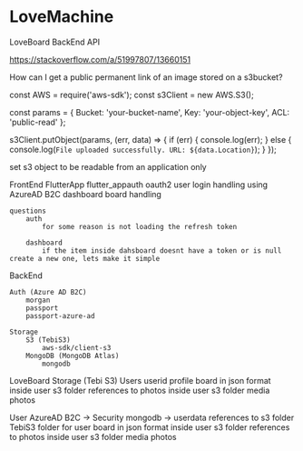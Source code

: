# LoveMachine
LoveBoard BackEnd API



https://stackoverflow.com/a/51997807/13660151




How can I get a public permanent link of an image stored on a s3bucket?

const AWS = require('aws-sdk');
const s3Client = new AWS.S3();

const params = {
  Bucket: 'your-bucket-name',
  Key: 'your-object-key',
  ACL: 'public-read'
};

s3Client.putObject(params, (err, data) => {
  if (err) {
    console.log(err);
  } else {
    console.log(`File uploaded successfully. URL: ${data.Location}`);
  }
});

set s3 object to be readable from an application only








FrontEnd
    FlutterApp
        flutter_appauth
            oauth2 user login handling using AzureAD B2C
        dashboard
            board handling

    questions
        auth
            for some reason is not loading the refresh token

        dashboard
            if the item inside dahsboard doesnt have a token or is null create a new one, lets make it simple


BackEnd

    Auth (Azure AD B2C)
        morgan
        passport
        passport-azure-ad
    
    Storage
        S3 (TebiS3)
            aws-sdk/client-s3
        MongoDB (MongoDB Atlas)
            mongodb
        

LoveBoard Storage (Tebi S3)
    Users
        userid
            profile
                board in json format inside user s3 folder
                    references to photos inside user s3 folder
            media
                photos



User
    AzureAD B2C -> Security
    mongodb -> userdata
        references to s3 folder
    TebiS3
        folder for user
            board in json format inside user s3 folder
                references to photos inside user s3 folder
            media
                photos
